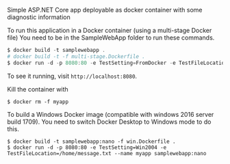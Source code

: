 Simple ASP.NET Core app deployable as docker container with some diagnostic information

To run this application in a Docker container (using a multi-stage Docker file)
You need to be in the SampleWebApp folder to run these commands. 

```powershell
$ docker build -t samplewebapp .
# docker build -t -f multi-stage.Dockerfile .
$ docker run -d -p 8080:80 -e TestSetting=FromDocker -e TestFileLocation=/home/message.txt --name myapp samplewebapp
```

To see it running, visit `http://localhost:8080`.

Kill the container with

```
$ docker rm -f myapp
```

To build a Windows Docker image (compatible with windows 2016 server build 1709). You need to switch Docker Desktop to Windows mode to do this.
```
$ docker build -t samplewebapp:nano -f win.Dockerfile .
$ docker run -d -p 8080:80 -e TestSetting=Win2004 -e TestFileLocation=/home/message.txt --name myapp samplewebapp:nano
```